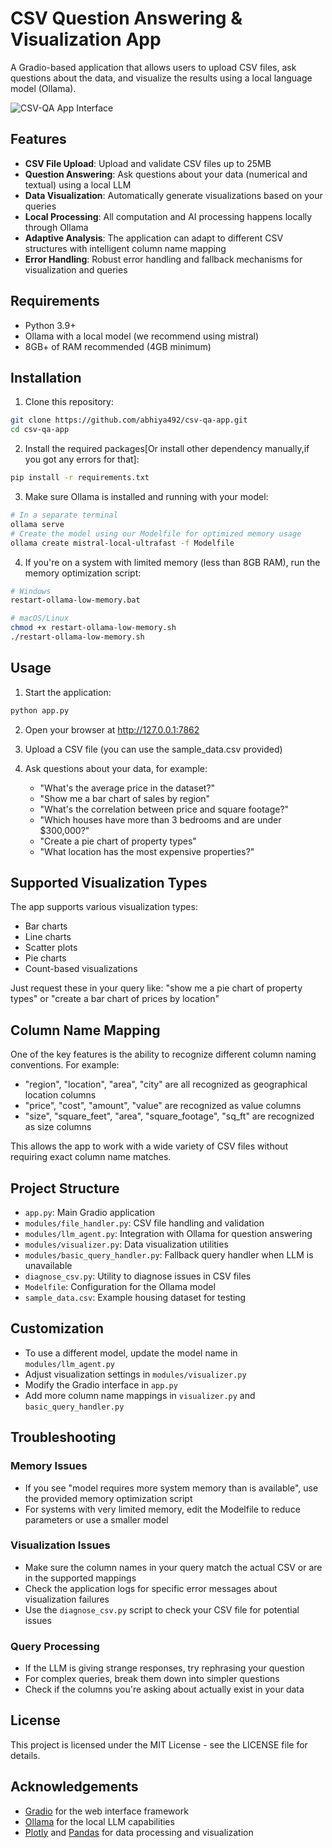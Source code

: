 # CSV Question Answering & Visualization App

A Gradio-based application that allows users to upload CSV files, ask questions about the data, and visualize the results using a local language model (Ollama).

![CSV-QA App Interface](screenshots/app_interface.png)

## Features

- **CSV File Upload**: Upload and validate CSV files up to 25MB
- **Question Answering**: Ask questions about your data (numerical and textual) using a local LLM
- **Data Visualization**: Automatically generate visualizations based on your queries
- **Local Processing**: All computation and AI processing happens locally through Ollama
- **Adaptive Analysis**: The application can adapt to different CSV structures with intelligent column name mapping
- **Error Handling**: Robust error handling and fallback mechanisms for visualization and queries

## Requirements

- Python 3.9+
- Ollama with a local model (we recommend using mistral)
- 8GB+ of RAM recommended (4GB minimum)

## Installation

1. Clone this repository:
```bash
git clone https://github.com/abhiya492/csv-qa-app.git
cd csv-qa-app
```

2. Install the required packages[Or install other dependency manually,if you got any errors for that]:
```bash
pip install -r requirements.txt
```

3. Make sure Ollama is installed and running with your model:
```bash
# In a separate terminal
ollama serve
# Create the model using our Modelfile for optimized memory usage
ollama create mistral-local-ultrafast -f Modelfile
```

4. If you're on a system with limited memory (less than 8GB RAM), run the memory optimization script:
```bash
# Windows
restart-ollama-low-memory.bat

# macOS/Linux
chmod +x restart-ollama-low-memory.sh
./restart-ollama-low-memory.sh
```

## Usage

1. Start the application:
```bash
python app.py
```

2. Open your browser at http://127.0.0.1:7862

3. Upload a CSV file (you can use the sample_data.csv provided)

4. Ask questions about your data, for example:
   - "What's the average price in the dataset?"
   - "Show me a bar chart of sales by region"
   - "What's the correlation between price and square footage?"
   - "Which houses have more than 3 bedrooms and are under $300,000?"
   - "Create a pie chart of property types"
   - "What location has the most expensive properties?"

## Supported Visualization Types

The app supports various visualization types:
- Bar charts
- Line charts
- Scatter plots
- Pie charts
- Count-based visualizations

Just request these in your query like: "show me a pie chart of property types" or "create a bar chart of prices by location"

## Column Name Mapping

One of the key features is the ability to recognize different column naming conventions. For example:
- "region", "location", "area", "city" are all recognized as geographical location columns
- "price", "cost", "amount", "value" are recognized as value columns
- "size", "square_feet", "area", "square_footage", "sq_ft" are recognized as size columns

This allows the app to work with a wide variety of CSV files without requiring exact column name matches.

## Project Structure

- `app.py`: Main Gradio application
- `modules/file_handler.py`: CSV file handling and validation
- `modules/llm_agent.py`: Integration with Ollama for question answering
- `modules/visualizer.py`: Data visualization utilities
- `modules/basic_query_handler.py`: Fallback query handler when LLM is unavailable
- `diagnose_csv.py`: Utility to diagnose issues in CSV files
- `Modelfile`: Configuration for the Ollama model
- `sample_data.csv`: Example housing dataset for testing

## Customization

- To use a different model, update the model name in `modules/llm_agent.py`
- Adjust visualization settings in `modules/visualizer.py`
- Modify the Gradio interface in `app.py`
- Add more column name mappings in `visualizer.py` and `basic_query_handler.py`

## Troubleshooting

### Memory Issues
- If you see "model requires more system memory than is available", use the provided memory optimization script
- For systems with very limited memory, edit the Modelfile to reduce parameters or use a smaller model

### Visualization Issues
- Make sure the column names in your query match the actual CSV or are in the supported mappings
- Check the application logs for specific error messages about visualization failures
- Use the `diagnose_csv.py` script to check your CSV file for potential issues

### Query Processing
- If the LLM is giving strange responses, try rephrasing your question
- For complex queries, break them down into simpler questions
- Check if the columns you're asking about actually exist in your data

## License

This project is licensed under the MIT License - see the LICENSE file for details.

## Acknowledgements

- [Gradio](https://www.gradio.app/) for the web interface framework
- [Ollama](https://ollama.ai/) for the local LLM capabilities
- [Plotly](https://plotly.com/) and [Pandas](https://pandas.pydata.org/) for data processing and visualization
